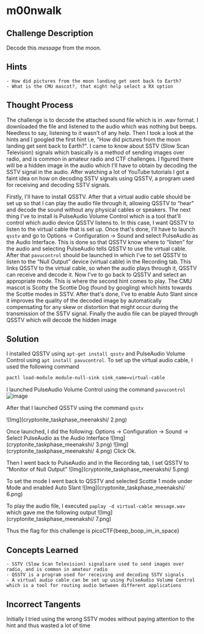# m00nwalk

## Challenge Description

Decode this *message* from the moon.

## Hints
	- How did pictures from the moon landing get sent back to Earth?
	- What is the CMU mascot?, that might help select a RX option

## Thought Process

The challenge is to decode the attached sound file which is in .wav format. I downloaded the file and listened to the audio which was nothing but beeps. Needless to say, listening to it wasn't of any help. Then I took a look at the hints and I googled the first hint i.e, "How did pictures from the moon landing get sent back to Earth?". I came to know about SSTV (Slow Scan Television) signals which basically is a method of sending images over radio, and is common in amateur radio and CTF challenges. I figured there will be a hidden image in the audio which I'll have to obtain by decoding the SSTV signal in the audio. After watching a lot of YouTube tutorials I got a faint idea on how on decoding SSTV signals using QSSTV, a program used for receiving and decoding SSTV signals. 

Firstly, I'll have to install QSSTV. After that a virtual audio cable should be set up so that I can play the audio file through it, allowing QSSTV to “hear” and decode the sound without any physical cables or speakers. The next thing I've to install is PulseAudio Volume Control which is a tool that'll control which audio device QSSTV listens to. In this case, I want QSSTV to listen to the virtual cable that is set up. Once that's done, I'll have to launch `qsstv` and go to Options → Configuration → Sound and select PulseAudio as the Audio Interface. This is done so that QSSTV know where to “listen” for the audio and selecting PulseAudio tells QSSTV to use the virtual cable. After that `pavucontrol` should be launched in which I've to set QSSTV to listen to the “Null Output” device (virtual cable) in the Recording tab. This links QSSTV to the virtual cable, so when the audio plays through it, QSSTV can receive and decode it. Now I've to go back to QSSTV and select an appropriate mode. This is where the second hint comes to play. The CMU mascot is Scotty the Scottie Dog (found by googling) which hints towards the Scottie modes in SSTV. After that's done, I've to enable Auto Slant since it improves the quality of the decoded image by automatically compensating for any skew or distortion that might occur during the transmission of the SSTV signal. Finally the audio file can be played through QSSTV which will decode the hidden image

## Solution

I installed QSSTV using `apt-get install qsstv` and PulseAudio Volume Control using `apt install pavucontrol`.
To set up the virtual audio cable, I used the following command
```bash
pactl load-module module-null-sink sink_name=virtual-cable
```

I launched PulseAudio Volume Control using the command `pavucontrol`
![image](https://github.com/user-attachments/assets/8918f9d9-5a84-489c-b5f3-5b697196a357)

After that I launched QSSTV using the command `qsstv`

![Img](cryptonite_taskphase_meenakshi/ 2.png)

Once launched, I did the following:
Options → Configuration → Sound → Select PulseAudio as the Audio Interface
![Img](cryptonite_taskphase_meenakshi/ 3.png)
![Img](cryptonite_taskphase_meenakshi/ 4.png)
Click Ok.

Then I went back to PulseAudio and in the Recording tab, I set QSSTV to  “Monitor of Null Output”
![Img](cryptonite_taskphase_meenakshi/ 5.png)

To set the mode I went back to QSSTV and selected Scottie 1 mode under Mode and enabled Auto Slant
![Img](cryptonite_taskphase_meenakshi/ 6.png)

To play the audio file, I executed `paplay -d virtual-cable message.wav` which gave me the following output
![Img](cryptonite_taskphase_meenakshi/ 7.png)

Thus the flag for this challenge is picoCTF{beep_boop_im_in_space}

## Concepts Learned

	- SSTV (Slow Scan Television) signalsare used to send images over radio, and is common in amateur radio 
	- QSSTV is a program used for receiving and decoding SSTV signals
	- A virtual audio cable can be set up using PulseAudio Volume Control which is a tool for routing audio between different applications

## Incorrect Tangents

Initially I tried using the wrong SSTV modes without paying attention to the hint and thus wasted a lot of time
